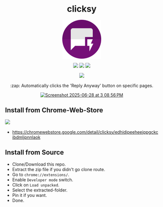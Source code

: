 <h1 align='center'>clicksy</h1>

<p align='center'><img align='center' src='https://github.com/piedcipher/clicksy/blob/main/icons/icon128.png' /></p>

<p align='center'><img src='https://img.shields.io/chrome-web-store/users/edhidipeeheejppgckcibdmljpnnlaok?color=%2376FF03' /> <img src='https://img.shields.io/chrome-web-store/v/edhidipeeheejppgckcibdmljpnnlaok?color=%230091EA' /> <img src='https://img.shields.io/chrome-web-store/rating/edhidipeeheejppgckcibdmljpnnlaok?color=%23FFEA00' /></p>

<p align='center'><a href="https://chromewebstore.google.com/detail/clicksy/edhidipeeheejppgckcibdmljpnnlaok"><img src="https://developer.chrome.com/static/docs/webstore/branding/image/iNEddTyWiMfLSwFD6qGq.png"></a></p>

<p align='center'>:zap: Automatically clicks the 'Reply Anyway' button on specific pages.</p>

<p align='center'><a href='https://x.com/anothercohen/status/1928105187299729642'><img width="591" alt="Screenshot 2025-06-28 at 3 08 56 PM" src="https://github.com/user-attachments/assets/454f4cf9-8684-4623-b097-62d16de0505e" /></a></p>

## Install from Chrome-Web-Store

<a href="https://chromewebstore.google.com/detail/clicksy/edhidipeeheejppgckcibdmljpnnlaok"><img src="https://developer.chrome.com/static/docs/webstore/branding/image/iNEddTyWiMfLSwFD6qGq.png"></a>

- https://chromewebstore.google.com/detail/clicksy/edhidipeeheejppgckcibdmljpnnlaok

## Install from Source

- Clone/Download this repo.
- Extract the zip file if you didn't go clone route.
- Go to `chrome://extensions/`.
- Enable `Developer mode` switch.
- Click on `Load unpacked`.
- Select the extracted-folder.
- Pin it if you want.
- Done.
